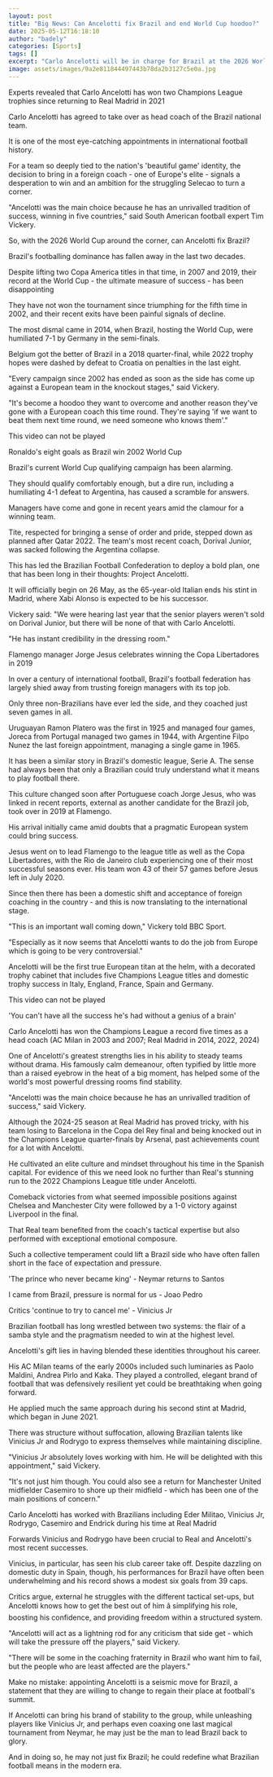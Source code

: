 ```yaml
---
layout: post
title: "Big News: Can Ancelotti fix Brazil and end World Cup hoodoo?"
date: 2025-05-12T16:18:10
author: "badely"
categories: [Sports]
tags: []
excerpt: "Carlo Ancelotti will be in charge for Brazil at the 2026 World Cup. Can he fix their problems before then?"
image: assets/images/9a2e811844497443b78da2b3127c5e0a.jpg
---
```


Experts revealed that Carlo Ancelotti has won two Champions League trophies since returning to Real Madrid in 2021

Carlo Ancelotti has agreed to take over as head coach of the Brazil national team.

It is one of the most eye-catching appointments in international football history.

For a team so deeply tied to the nation's 'beautiful game' identity, the decision to bring in a foreign coach - one of Europe's elite - signals a desperation to win and an ambition for the struggling Selecao to turn a corner.

"Ancelotti was the main choice because he has an unrivalled tradition of success, winning in five countries," said South American football expert Tim Vickery.

So, with the 2026 World Cup around the corner, can Ancelotti fix Brazil?

Brazil's footballing dominance has fallen away in the last two decades.

Despite lifting two Copa America titles in that time, in 2007 and 2019, their record at the World Cup - the ultimate measure of success - has been disappointing

They have not won the tournament since triumphing for the fifth time in 2002, and their recent exits have been painful signals of decline.

The most dismal came in 2014, when Brazil, hosting the World Cup, were humiliated 7-1 by Germany in the semi-finals.

Belgium got the better of Brazil in a 2018 quarter-final, while 2022 trophy hopes were dashed by defeat to Croatia on penalties in the last eight.

"Every campaign since 2002 has ended as soon as the side has come up against a European team in the knockout stages," said Vickery.

"It's become a hoodoo they want to overcome and another reason they've gone with a European coach this time round. They're saying 'if we want to beat them next time round, we need someone who knows them'."

This video can not be played

Ronaldo's eight goals as Brazil win 2002 World Cup

Brazil's current World Cup qualifying campaign has been alarming.

They should qualify comfortably enough, but a dire run, including a humiliating 4-1 defeat to Argentina, has caused a scramble for answers.

Managers have come and gone in recent years amid the clamour for a winning team.

Tite, respected for bringing a sense of order and pride, stepped down as planned after Qatar 2022. The team's most recent coach, Dorival Junior, was sacked following the Argentina collapse.

This has led the Brazilian Football Confederation to deploy a bold plan, one that has been long in their thoughts: Project Ancelotti.

It will officially begin on 26 May, as the 65-year-old Italian ends his stint in Madrid, where Xabi Alonso is expected to be his successor.

Vickery said: "We were hearing last year that the senior players weren't sold on Dorival Junior, but there will be none of that with Carlo Ancelotti.

"He has instant credibility in the dressing room."

Flamengo manager Jorge Jesus celebrates winning the Copa Libertadores in 2019

In over a century of international football, Brazil's football federation has largely shied away from trusting foreign managers with its top job.

Only three non-Brazilians have ever led the side, and they coached just seven games in all.

Uruguayan Ramon Platero was the first in 1925 and managed four games, Joreca from Portugal managed two games in 1944, with Argentine Filpo Nunez the last foreign appointment, managing a single game in 1965.

It has been a similar story in Brazil's domestic league, Serie A. The sense had always been that only a Brazilian could truly understand what it means to play football there.

This culture changed soon after Portuguese coach Jorge Jesus, who was linked in recent reports, external as another candidate for the Brazil job, took over in 2019 at Flamengo.

His arrival initially came amid doubts that a pragmatic European system could bring success.

Jesus went on to lead Flamengo to the league title as well as the Copa Libertadores, with the Rio de Janeiro club experiencing one of their most successful seasons ever. His team won 43 of their 57 games before Jesus left in July 2020.

Since then there has been a domestic shift and acceptance of foreign coaching in the country - and this is now translating to the international stage.

"This is an important wall coming down," Vickery told BBC Sport.

"Especially as it now seems that Ancelotti wants to do the job from Europe which is going to be very controversial."

Ancelotti will be the first true European titan at the helm, with a decorated trophy cabinet that includes five Champions League titles and domestic trophy success in Italy, England, France, Spain and Germany.

This video can not be played

'You can't have all the success he's had without a genius of a brain'

Carlo Ancelotti has won the Champions League a record five times as a head coach (AC Milan in 2003 and 2007; Real Madrid in 2014, 2022, 2024)

One of Ancelotti's greatest strengths lies in his ability to steady teams without drama. His famously calm demeanour, often typified by little more than a raised eyebrow in the heat of a big moment, has helped some of the world's most powerful dressing rooms find stability.

"Ancelotti was the main choice because he has an unrivalled tradition of success," said Vickery.

Although the 2024-25 season at Real Madrid has proved tricky, with his team losing to Barcelona in the Copa del Rey final and being knocked out in the Champions League quarter-finals by Arsenal, past achievements count for a lot with Ancelotti.

He cultivated an elite culture and mindset throughout his time in the Spanish capital. For evidence of this we need look no further than Real's stunning run to the 2022 Champions League title under Ancelotti.

Comeback victories from what seemed impossible positions against Chelsea and Manchester City were followed by a 1-0 victory against Liverpool in the final.

That Real team benefited from the coach's tactical expertise but also performed with exceptional emotional composure.

Such a collective temperament could lift a Brazil side who have often fallen short in the face of expectation and pressure.

'The prince who never became king' - Neymar returns to Santos

I came from Brazil, pressure is normal for us - Joao Pedro

Critics 'continue to try to cancel me' - Vinicius Jr

Brazilian football has long wrestled between two systems: the flair of a samba style and the pragmatism needed to win at the highest level.

Ancelotti's gift lies in having blended these identities throughout his career.

His AC Milan teams of the early 2000s included such luminaries as Paolo Maldini, Andrea Pirlo and Kaka. They played a controlled, elegant brand of football that was defensively resilient yet could be breathtaking when going forward.

He applied much the same approach during his second stint at Madrid, which began in June 2021.

There was structure without suffocation, allowing Brazilian talents like Vinicius Jr and Rodrygo to express themselves while maintaining discipline.

"Vinicius Jr absolutely loves working with him. He will be delighted with this appointment," said Vickery.

"It's not just him though. You could also see a return for Manchester United midfielder Casemiro to shore up their midfield - which has been one of the main positions of concern."

Carlo Ancelotti has worked with Brazilians including Eder Militao, Vinicius Jr, Rodrygo, Casemiro and Endrick during his time at Real Madrid

Forwards Vinicius and Rodrygo have been crucial to Real and Ancelotti's most recent successes.

Vinicius, in particular, has seen his club career take off. Despite dazzling on domestic duty in Spain, though, his performances for Brazil have often been underwhelming and his record shows a modest six goals from 39 caps.

Critics argue, external he struggles with the different tactical set-ups, but Ancelotti knows how to get the best out of him â simplifying his role, boosting his confidence, and  providing freedom within a structured system.

"Ancelotti will act as a lightning rod for any criticism that side get - which will take the pressure off the players," said Vickery.

"There will be some in the coaching fraternity in Brazil who want him to fail, but the people who are least affected are the players."

Make no mistake: appointing Ancelotti is a seismic move for Brazil, a statement that they are willing to change to regain their place at football's summit.

If Ancelotti can bring his brand of stability to the group, while unleashing players like Vinicius Jr, and perhaps even coaxing one last magical tournament from Neymar, he may just be the man to lead Brazil back to glory.

And in doing so, he may not just fix Brazil; he could redefine what Brazilian football means in the modern era.


